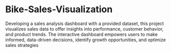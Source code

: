 # Bike-Sales-Visualization
Developing a sales analysis dashboard with a provided dataset, this project visualizes sales data to offer insights into performance, customer behavior, and product trends. The interactive dashboard empowers users to make informed, data-driven decisions, identify growth opportunities, and optimize sales strategies
